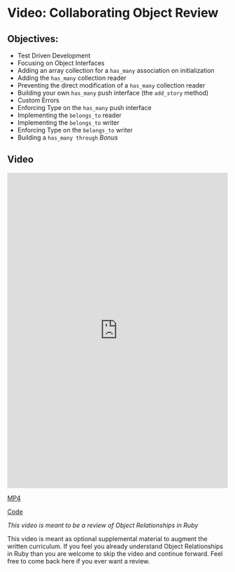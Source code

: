 # Video: Collaborating Object Review

## Objectives:

* Test Driven Development
* Focusing on Object Interfaces
* Adding an array collection for a `has_many` association on initialization
* Adding the `has_many` collection reader
* Preventing the direct modification of a `has_many` collection reader
* Building your own `has_many` push interface (the `add_story` method)
* Custom Errors
* Enforcing Type on the `has_many` push interface
* Implementing the `belongs_to` reader
* Implementing the `belongs_to` writer
* Enforcing Type on the `belongs_to` writer
* Building a `has_many through` _Bonus_

## Video

<iframe width="100%" height="720" src="https://www.youtube.com/embed/iYcQ693LXck?rel=0&amp;showinfo=0" frameborder="0" allowfullscreen></iframe>

[MP4](http://learn-co-videos.s3.amazonaws.com/ruby/Collaborating.Objects.Review.LV-Live.mp4)

[Code](https://github.com/learn-co-curriculum/collaborating-objects-tdd-sample)

_This video is meant to be a review of Object Relationships in Ruby_


This video is meant as optional supplemental material to augment the written curriculum. If you feel you already understand  Object Relationships in Ruby than you are welcome to skip the video and continue forward. Feel free to come back here if you ever want a review.
